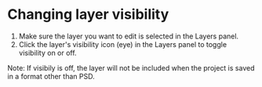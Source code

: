 # Changing layer visibility

1. Make sure the layer you want to edit is selected in the Layers panel.
2. Click the layer's visibility icon \(eye\) in the Layers panel to toggle visibility on or off.

Note: If visibily is off, the layer will not be included when the project is saved in a format other than PSD.

